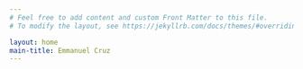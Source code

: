 ```yaml
---
# Feel free to add content and custom Front Matter to this file.
# To modify the layout, see https://jekyllrb.com/docs/themes/#overriding-theme-defaults

layout: home
main-title: Emmanuel Cruz
---
```

<!-- 
<h5>Todo:</h5>
<ul>
    <li>add content to objectives</li>
    <li>add content to mystory </li>
    <li>fix subscribe button</li>
</ul>

-->